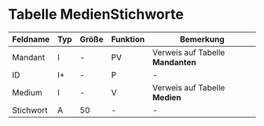 # Tabelle MedienStichworte



| Feldname  | Typ | Größe | Funktion | Bemerkung                         |
|-----------|-----|-------|----------|-----------------------------------|
| Mandant   | I   | -     | PV       | Verweis auf Tabelle **Mandanten** |
| ID        | I+  | -     | P        | -                                 |
| Medium    | I   | -     | V        | Verweis auf Tabelle **Medien**    |
| Stichwort | A   | 50    | -        | -                                 |

